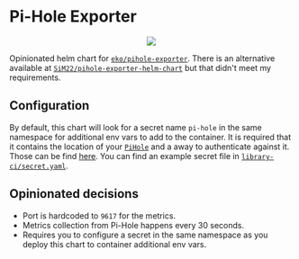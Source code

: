 # Pi-Hole Exporter

<p align="center">
  <img src="https://helm.wyrihaximus.net/images/charts/pi-hole-exporter.png">
</p>

Opinionated helm chart for [`eko/pihole-exporter`](https://github.com/eko/pihole-exporter). There is an alternative 
available at [`SiM22/pihole-exporter-helm-chart`](https://github.com/SiM22/pihole-exporter-helm-chart) but that didn't 
meet my requirements.

## Configuration

By default, this chart will look for a secret name `pi-hole` in the same namespace for additional env vars to add to the 
container. It is required that it contains the location of your [`PiHole`](https://pi-hole.net/) and a away to authenticate against it. Those 
can be find [here](https://github.com/eko/pihole-exporter#using-docker). You can find an example secret file in 
[`library-ci/secret.yaml`](https://github.com/WyriHaximusNet/helm-charts/blob/master/charts/pi-hole-exporter/library-ci/secret.yaml).

## Opinionated decisions

* Port is hardcoded to `9617` for the metrics.
* Metrics collection from Pi-Hole happens every 30 seconds.
* Requires you to configure a secret in the same namespace as you deploy this chart to container additional env vars.
